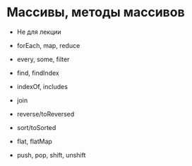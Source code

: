 # Массивы, методы массивов

 * Не для лекции

 * forEach, map, reduce
 * every, some, filter
 * find, findIndex
 * indexOf, includes
 * join
 * reverse/toReversed
 * sort/toSorted

 * flat, flatMap
 * push, pop, shift, unshift
